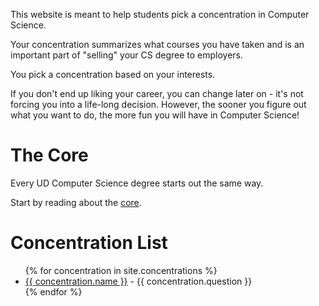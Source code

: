 This website is meant to help students pick a concentration in Computer Science.

Your concentration summarizes what courses you have taken and is an important part of "selling" your CS degree to employers.

You pick a concentration based on your interests.

If you don't end up liking your career, you can change later on - it's not forcing you into a life-long decision.
However, the sooner you figure out what you want to do, the more fun you will have in Computer Science!

# The Core

Every UD Computer Science degree starts out the same way.

Start by reading about the [core](core).

# Concentration List

<ul>
{% for concentration in site.concentrations %}
    <li><a href="{{ concentration.url }}">{{ concentration.name }}</a>  - {{ concentration.question }}</li>
{% endfor %}
</ul>

<!-- <p>{{ concentration.content | markdownify }}</p> -->